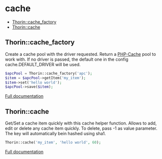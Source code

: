# cache

- [Thorin::cache_factory](#Thorin_cache_factory)
- [Thorin::cache](#Thorin_cache)
<a name="Thorin_cache_factory"></a>
## Thorin::cache_factory
Create a cache pool with the driver requested. Return a [PHP-Cache](http://www.php-cache.com/en/latest/introduction/) pool to work with.
If no driver is passed, the default one in the config cache.DEFAULT_DRIVER will be used.
```php
$apcPool = Thorin::cache_factory('apc');
$item = $apcPool->getItem('my_item');
$item->set('hello world');
$apcPool->save($item);
```

[Full documentation](/doc/src/functions/cache/t_cache_factory.md)

<a name="Thorin_cache"></a>
## Thorin::cache
Get/Set a cache item quickly with this cache helper function.
Allows to add, edit or delete any cache item quickly.
To delete, pass -1 as value parameter.
The key will automatically bein hashed using sha1.
```php
Thorin::cache('my_item', 'hello world', 60);
```

[Full documentation](/doc/src/functions/cache/t_cache.md)
